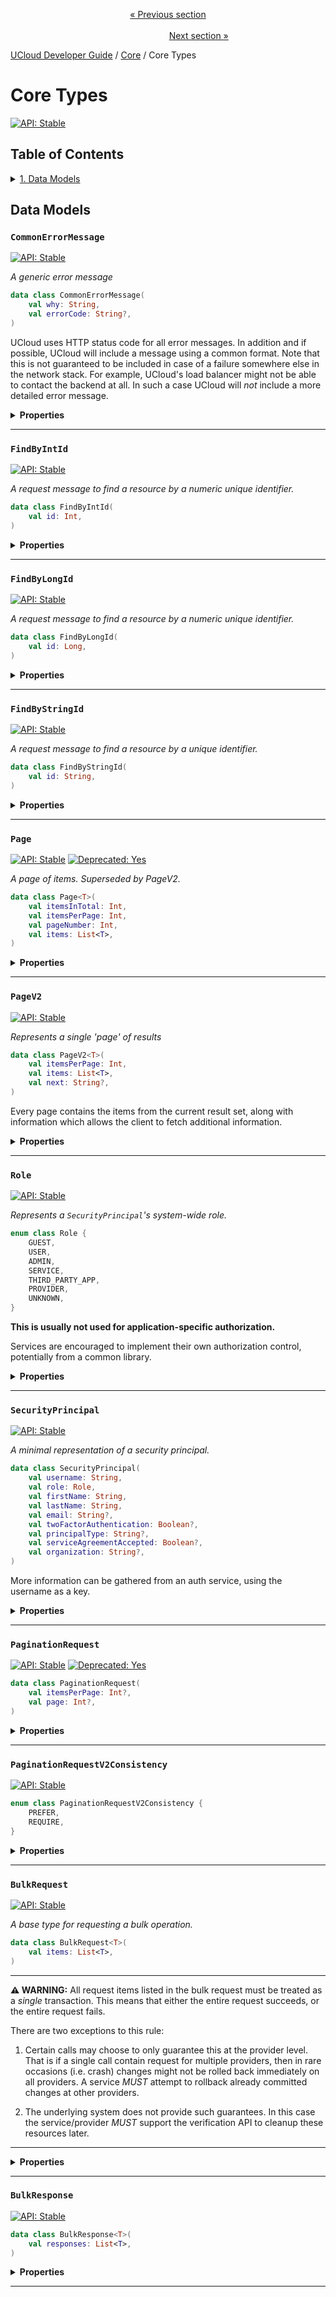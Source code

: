 <p align='center'>
<a href='/docs/developer-guide/development/micro/time.md'>« Previous section</a>
&nbsp;&nbsp;&nbsp;&nbsp;&nbsp;&nbsp;&nbsp;&nbsp;&nbsp;&nbsp;&nbsp;&nbsp;&nbsp;&nbsp;&nbsp;&nbsp;&nbsp;&nbsp;&nbsp;&nbsp;&nbsp;&nbsp;&nbsp;&nbsp;&nbsp;&nbsp;&nbsp;&nbsp;&nbsp;&nbsp;&nbsp;&nbsp;&nbsp;&nbsp;&nbsp;&nbsp;&nbsp;&nbsp;&nbsp;&nbsp;&nbsp;&nbsp;&nbsp;&nbsp;&nbsp;&nbsp;&nbsp;&nbsp;&nbsp;&nbsp;&nbsp;&nbsp;&nbsp;&nbsp;&nbsp;&nbsp;&nbsp;&nbsp;&nbsp;&nbsp;&nbsp;&nbsp;&nbsp;&nbsp;&nbsp;&nbsp;&nbsp;&nbsp;&nbsp;&nbsp;&nbsp;&nbsp;&nbsp;&nbsp;&nbsp;&nbsp;&nbsp;&nbsp;&nbsp;&nbsp;&nbsp;&nbsp;&nbsp;&nbsp;&nbsp;&nbsp;&nbsp;&nbsp;&nbsp;&nbsp;&nbsp;&nbsp;&nbsp;&nbsp;&nbsp;&nbsp;&nbsp;&nbsp;&nbsp;&nbsp;&nbsp;&nbsp;&nbsp;&nbsp;&nbsp;&nbsp;&nbsp;&nbsp;&nbsp;&nbsp;&nbsp;&nbsp;&nbsp;&nbsp;&nbsp;&nbsp;&nbsp;&nbsp;&nbsp;&nbsp;&nbsp;&nbsp;&nbsp;&nbsp;&nbsp;&nbsp;&nbsp;&nbsp;&nbsp;&nbsp;&nbsp;&nbsp;&nbsp;&nbsp;&nbsp;&nbsp;&nbsp;&nbsp;&nbsp;&nbsp;&nbsp;&nbsp;&nbsp;&nbsp;&nbsp;&nbsp;&nbsp;&nbsp;&nbsp;&nbsp;&nbsp;&nbsp;&nbsp;<a href='/docs/developer-guide/core/api-conventions.md'>Next section »</a>
</p>


[UCloud Developer Guide](/docs/developer-guide/README.md) / [Core](/docs/developer-guide/core/README.md) / Core Types
# Core Types

[![API: Stable](https://img.shields.io/static/v1?label=API&message=Stable&color=green&style=flat-square)](/docs/developer-guide/core/api-conventions.md)


## Table of Contents
<details>
<summary>
<a href='#data-models'>1. Data Models</a>
</summary>

<table><thead><tr>
<th>Name</th>
<th>Description</th>
</tr></thread>
<tbody>
<tr>
<td><a href='#commonerrormessage'><code>CommonErrorMessage</code></a></td>
<td>A generic error message</td>
</tr>
<tr>
<td><a href='#findbyintid'><code>FindByIntId</code></a></td>
<td>A request message to find a resource by a numeric unique identifier.</td>
</tr>
<tr>
<td><a href='#findbylongid'><code>FindByLongId</code></a></td>
<td>A request message to find a resource by a numeric unique identifier.</td>
</tr>
<tr>
<td><a href='#findbystringid'><code>FindByStringId</code></a></td>
<td>A request message to find a resource by a unique identifier.</td>
</tr>
<tr>
<td><a href='#page'><code>Page</code></a></td>
<td>A page of items. Superseded by PageV2.</td>
</tr>
<tr>
<td><a href='#pagev2'><code>PageV2</code></a></td>
<td>Represents a single 'page' of results</td>
</tr>
<tr>
<td><a href='#role'><code>Role</code></a></td>
<td>Represents a `SecurityPrincipal`'s system-wide role.</td>
</tr>
<tr>
<td><a href='#securityprincipal'><code>SecurityPrincipal</code></a></td>
<td>A minimal representation of a security principal.</td>
</tr>
<tr>
<td><a href='#paginationrequest'><code>PaginationRequest</code></a></td>
<td><i>No description</i></td>
</tr>
<tr>
<td><a href='#paginationrequestv2consistency'><code>PaginationRequestV2Consistency</code></a></td>
<td><i>No description</i></td>
</tr>
<tr>
<td><a href='#bulkrequest'><code>BulkRequest</code></a></td>
<td>A base type for requesting a bulk operation.</td>
</tr>
<tr>
<td><a href='#bulkresponse'><code>BulkResponse</code></a></td>
<td><i>No description</i></td>
</tr>
</tbody></table>


</details>


## Data Models

### `CommonErrorMessage`

[![API: Stable](https://img.shields.io/static/v1?label=API&message=Stable&color=green&style=flat-square)](/docs/developer-guide/core/api-conventions.md)


_A generic error message_

```kotlin
data class CommonErrorMessage(
    val why: String,
    val errorCode: String?,
)
```
UCloud uses HTTP status code for all error messages. In addition and if possible, UCloud will include a message
using a common format. Note that this is not guaranteed to be included in case of a failure somewhere else in
the network stack. For example, UCloud's load balancer might not be able to contact the backend at all. In
such a case UCloud will _not_ include a more detailed error message.

<details>
<summary>
<b>Properties</b>
</summary>

<details>
<summary>
<code>why</code>: <code><code><a href='https://kotlinlang.org/api/latest/jvm/stdlib/kotlin/-string/'>String</a></code></code> Human readable description of why the error occurred. This value is generally not stable.
</summary>





</details>

<details>
<summary>
<code>errorCode</code>: <code><code><a href='https://kotlinlang.org/api/latest/jvm/stdlib/kotlin/-string/'>String</a>?</code></code> Machine readable description of why the error occurred. This value is stable and can be relied upon.
</summary>





</details>



</details>



---

### `FindByIntId`

[![API: Stable](https://img.shields.io/static/v1?label=API&message=Stable&color=green&style=flat-square)](/docs/developer-guide/core/api-conventions.md)


_A request message to find a resource by a numeric unique identifier._

```kotlin
data class FindByIntId(
    val id: Int,
)
```

<details>
<summary>
<b>Properties</b>
</summary>

<details>
<summary>
<code>id</code>: <code><code><a href='https://kotlinlang.org/api/latest/jvm/stdlib/kotlin/-int/'>Int</a></code></code>
</summary>





</details>



</details>



---

### `FindByLongId`

[![API: Stable](https://img.shields.io/static/v1?label=API&message=Stable&color=green&style=flat-square)](/docs/developer-guide/core/api-conventions.md)


_A request message to find a resource by a numeric unique identifier._

```kotlin
data class FindByLongId(
    val id: Long,
)
```

<details>
<summary>
<b>Properties</b>
</summary>

<details>
<summary>
<code>id</code>: <code><code><a href='https://kotlinlang.org/api/latest/jvm/stdlib/kotlin/-long/'>Long</a></code></code>
</summary>





</details>



</details>



---

### `FindByStringId`

[![API: Stable](https://img.shields.io/static/v1?label=API&message=Stable&color=green&style=flat-square)](/docs/developer-guide/core/api-conventions.md)


_A request message to find a resource by a unique identifier._

```kotlin
data class FindByStringId(
    val id: String,
)
```

<details>
<summary>
<b>Properties</b>
</summary>

<details>
<summary>
<code>id</code>: <code><code><a href='https://kotlinlang.org/api/latest/jvm/stdlib/kotlin/-string/'>String</a></code></code>
</summary>





</details>



</details>



---

### `Page`

[![API: Stable](https://img.shields.io/static/v1?label=API&message=Stable&color=green&style=flat-square)](/docs/developer-guide/core/api-conventions.md)
[![Deprecated: Yes](https://img.shields.io/static/v1?label=Deprecated&message=Yes&color=red&style=flat-square)](/docs/developer-guide/core/api-conventions.md)

_A page of items. Superseded by PageV2._

```kotlin
data class Page<T>(
    val itemsInTotal: Int,
    val itemsPerPage: Int,
    val pageNumber: Int,
    val items: List<T>,
)
```

<details>
<summary>
<b>Properties</b>
</summary>

<details>
<summary>
<code>itemsInTotal</code>: <code><code><a href='https://kotlinlang.org/api/latest/jvm/stdlib/kotlin/-int/'>Int</a></code></code>
</summary>





</details>

<details>
<summary>
<code>itemsPerPage</code>: <code><code><a href='https://kotlinlang.org/api/latest/jvm/stdlib/kotlin/-int/'>Int</a></code></code>
</summary>





</details>

<details>
<summary>
<code>pageNumber</code>: <code><code><a href='https://kotlinlang.org/api/latest/jvm/stdlib/kotlin/-int/'>Int</a></code></code>
</summary>





</details>

<details>
<summary>
<code>items</code>: <code><code><a href='https://kotlinlang.org/api/latest/jvm/stdlib/kotlin.collections/-list/'>List</a>&lt;T&gt;</code></code>
</summary>





</details>



</details>



---

### `PageV2`

[![API: Stable](https://img.shields.io/static/v1?label=API&message=Stable&color=green&style=flat-square)](/docs/developer-guide/core/api-conventions.md)


_Represents a single 'page' of results_

```kotlin
data class PageV2<T>(
    val itemsPerPage: Int,
    val items: List<T>,
    val next: String?,
)
```
Every page contains the items from the current result set, along with information which allows the client to fetch
additional information.

<details>
<summary>
<b>Properties</b>
</summary>

<details>
<summary>
<code>itemsPerPage</code>: <code><code><a href='https://kotlinlang.org/api/latest/jvm/stdlib/kotlin/-int/'>Int</a></code></code> The expected items per page, this is extracted directly from the request
</summary>





</details>

<details>
<summary>
<code>items</code>: <code><code><a href='https://kotlinlang.org/api/latest/jvm/stdlib/kotlin.collections/-list/'>List</a>&lt;T&gt;</code></code> The items returned in this page
</summary>



NOTE: The amount of items might differ from `itemsPerPage`, even if there are more results. The only reliable way to
check if the end of results has been reached is by checking i `next == null`.


</details>

<details>
<summary>
<code>next</code>: <code><code><a href='https://kotlinlang.org/api/latest/jvm/stdlib/kotlin/-string/'>String</a>?</code></code> The token used to fetch additional items from this result set
</summary>





</details>



</details>



---

### `Role`

[![API: Stable](https://img.shields.io/static/v1?label=API&message=Stable&color=green&style=flat-square)](/docs/developer-guide/core/api-conventions.md)


_Represents a `SecurityPrincipal`'s system-wide role._

```kotlin
enum class Role {
    GUEST,
    USER,
    ADMIN,
    SERVICE,
    THIRD_PARTY_APP,
    PROVIDER,
    UNKNOWN,
}
```
__This is usually not used for application-specific authorization.__

Services are encouraged to implement their own authorization control, potentially
from a common library.

<details>
<summary>
<b>Properties</b>
</summary>

<details>
<summary>
<code>GUEST</code> The security principal is an unauthenticated guest
</summary>





</details>

<details>
<summary>
<code>USER</code> The security principal is a normal end-user.
</summary>



Normal end users can also have "admin-like" privileges in certain parts of the application.


</details>

<details>
<summary>
<code>ADMIN</code> The security principal is an administrator of the system.
</summary>



Very few users should have this role.


</details>

<details>
<summary>
<code>SERVICE</code> The security principal is a first party, __trusted__, service.
</summary>





</details>

<details>
<summary>
<code>THIRD_PARTY_APP</code> The security principal is some third party application.
</summary>



This type of role is currently not used. It is reserved for potential future purposes.


</details>

<details>
<summary>
<code>PROVIDER</code>
</summary>





</details>

<details>
<summary>
<code>UNKNOWN</code> The user role is unknown.
</summary>



If the action is somewhat low-sensitivity it should be fairly safe to assume `USER`/`THIRD_PARTY_APP`
 privileges. This means no special privileges should be granted to the user.
 
 This will only happen if we are sent a token of a newer version that what we cannot parse.


</details>



</details>



---

### `SecurityPrincipal`

[![API: Stable](https://img.shields.io/static/v1?label=API&message=Stable&color=green&style=flat-square)](/docs/developer-guide/core/api-conventions.md)


_A minimal representation of a security principal._

```kotlin
data class SecurityPrincipal(
    val username: String,
    val role: Role,
    val firstName: String,
    val lastName: String,
    val email: String?,
    val twoFactorAuthentication: Boolean?,
    val principalType: String?,
    val serviceAgreementAccepted: Boolean?,
    val organization: String?,
)
```
More information can be gathered from an auth service, using the username as a key.

<details>
<summary>
<b>Properties</b>
</summary>

<details>
<summary>
<code>username</code>: <code><code><a href='https://kotlinlang.org/api/latest/jvm/stdlib/kotlin/-string/'>String</a></code></code> The unique username of this security principal.
</summary>



This is usually suitable for display in UIs.


</details>

<details>
<summary>
<code>role</code>: <code><code><a href='#role'>Role</a></code></code> The role of the security principal
</summary>





</details>

<details>
<summary>
<code>firstName</code>: <code><code><a href='https://kotlinlang.org/api/latest/jvm/stdlib/kotlin/-string/'>String</a></code></code> The first name of the security principal. Can be empty.
</summary>





</details>

<details>
<summary>
<code>lastName</code>: <code><code><a href='https://kotlinlang.org/api/latest/jvm/stdlib/kotlin/-string/'>String</a></code></code> The last name of the security principal. Can be empty.
</summary>





</details>

<details>
<summary>
<code>email</code>: <code><code><a href='https://kotlinlang.org/api/latest/jvm/stdlib/kotlin/-string/'>String</a>?</code></code> The email of the user
</summary>





</details>

<details>
<summary>
<code>twoFactorAuthentication</code>: <code><code><a href='https://kotlinlang.org/api/latest/jvm/stdlib/kotlin/-boolean/'>Boolean</a>?</code></code> A boolean flag indicating if the user has 2FA enabled for their user.
</summary>



If the token does not contain this information (old tokens generated before field's introduction) then this will
be set to `true`. This is done to avoid breaking extended tokens. This behavior will should change in a
future update.

All new tokens _should_ contain this information explicitly.


</details>

<details>
<summary>
<code>principalType</code>: <code><code><a href='https://kotlinlang.org/api/latest/jvm/stdlib/kotlin/-string/'>String</a>?</code></code>
</summary>





</details>

<details>
<summary>
<code>serviceAgreementAccepted</code>: <code><code><a href='https://kotlinlang.org/api/latest/jvm/stdlib/kotlin/-boolean/'>Boolean</a>?</code></code> A boolean indicating if the service agreement has been accepted
</summary>





</details>

<details>
<summary>
<code>organization</code>: <code><code><a href='https://kotlinlang.org/api/latest/jvm/stdlib/kotlin/-string/'>String</a>?</code></code>
</summary>





</details>



</details>



---

### `PaginationRequest`

[![API: Stable](https://img.shields.io/static/v1?label=API&message=Stable&color=green&style=flat-square)](/docs/developer-guide/core/api-conventions.md)
[![Deprecated: Yes](https://img.shields.io/static/v1?label=Deprecated&message=Yes&color=red&style=flat-square)](/docs/developer-guide/core/api-conventions.md)


```kotlin
data class PaginationRequest(
    val itemsPerPage: Int?,
    val page: Int?,
)
```

<details>
<summary>
<b>Properties</b>
</summary>

<details>
<summary>
<code>itemsPerPage</code>: <code><code><a href='https://kotlinlang.org/api/latest/jvm/stdlib/kotlin/-int/'>Int</a>?</code></code>
</summary>





</details>

<details>
<summary>
<code>page</code>: <code><code><a href='https://kotlinlang.org/api/latest/jvm/stdlib/kotlin/-int/'>Int</a>?</code></code>
</summary>





</details>



</details>



---

### `PaginationRequestV2Consistency`

[![API: Stable](https://img.shields.io/static/v1?label=API&message=Stable&color=green&style=flat-square)](/docs/developer-guide/core/api-conventions.md)



```kotlin
enum class PaginationRequestV2Consistency {
    PREFER,
    REQUIRE,
}
```

<details>
<summary>
<b>Properties</b>
</summary>

<details>
<summary>
<code>PREFER</code> Consistency is preferred but not required. An inconsistent snapshot might be returned.
</summary>





</details>

<details>
<summary>
<code>REQUIRE</code> Consistency is required. A request will fail if consistency is no longer guaranteed.
</summary>

[![Deprecated: Yes](https://img.shields.io/static/v1?label=Deprecated&message=Yes&color=red&style=flat-square)](/docs/developer-guide/core/api-conventions.md)



</details>



</details>



---

### `BulkRequest`

[![API: Stable](https://img.shields.io/static/v1?label=API&message=Stable&color=green&style=flat-square)](/docs/developer-guide/core/api-conventions.md)


_A base type for requesting a bulk operation._

```kotlin
data class BulkRequest<T>(
    val items: List<T>,
)
```
---

__⚠ WARNING:__ All request items listed in the bulk request must be treated as a _single_ transaction. This means
that either the entire request succeeds, or the entire request fails.

There are two exceptions to this rule:

1. Certain calls may choose to only guarantee this at the provider level. That is if a single call contain request
for multiple providers, then in rare occasions (i.e. crash) changes might not be rolled back immediately on all
providers. A service _MUST_ attempt to rollback already committed changes at other providers.

2. The underlying system does not provide such guarantees. In this case the service/provider _MUST_ support the
verification API to cleanup these resources later.

---

<details>
<summary>
<b>Properties</b>
</summary>

<details>
<summary>
<code>items</code>: <code><code><a href='https://kotlinlang.org/api/latest/jvm/stdlib/kotlin.collections/-list/'>List</a>&lt;T&gt;</code></code>
</summary>





</details>



</details>



---

### `BulkResponse`

[![API: Stable](https://img.shields.io/static/v1?label=API&message=Stable&color=green&style=flat-square)](/docs/developer-guide/core/api-conventions.md)



```kotlin
data class BulkResponse<T>(
    val responses: List<T>,
)
```

<details>
<summary>
<b>Properties</b>
</summary>

<details>
<summary>
<code>responses</code>: <code><code><a href='https://kotlinlang.org/api/latest/jvm/stdlib/kotlin.collections/-list/'>List</a>&lt;T&gt;</code></code>
</summary>





</details>



</details>



---

